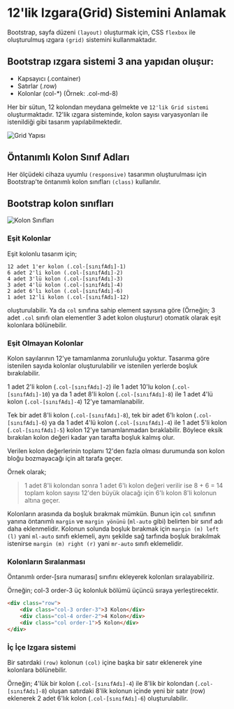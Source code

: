 # **12'lik Izgara(Grid) Sistemini Anlamak**
Bootstrap, sayfa düzeni `(layout)` oluşturmak için, CSS `flexbox` ile oluşturulmuş ızgara `(grid)` sistemini kullanmaktadır.

## Bootstrap ızgara sistemi 3 ana yapıdan oluşur:

- Kapsayıcı (.container)
- Satırlar (.row)
- Kolonlar (col-*) (Örnek: .col-md-8)

Her bir sütun, 12 kolondan meydana gelmekte ve `12'lik Grid sistemi` oluşturmaktadır. 12'lik ızgara sisteminde, kolon sayısı varyasyonları ile istenildiği gibi tasarım yapılabilmektedir.

![Grid Yapısı](https://raw.githubusercontent.com/Kodluyoruz/taskforce/main/bootstrap/12lik-izgaragrid-sistemini-anlamak/figures/izgara-sistemi.jpg)

## **Öntanımlı Kolon Sınıf Adları**

Her ölçüdeki cihaza uyumlu `(responsive)` tasarımın oluşturulması için Bootstrap'te öntanımlı kolon sınıfları `(class)` kullanılır.

## **Bootstrap kolon sınıfları**

![Kolon Sınıfları](https://raw.githubusercontent.com/Kodluyoruz/taskforce/main/bootstrap/12lik-izgaragrid-sistemini-anlamak/figures/ornekler.jpg)

### **Eşit Kolonlar**

Eşit kolonlu tasarım için;
```
12 adet 1'er kolon (.col-[sınıfAdı]-1)
6 adet 2'li kolon (.col-[sınıfAdı]-2)
4 adet 3'lü kolon (.col-[sınıfAdı]-3)
3 adet 4'lü kolon (.col-[sınıfAdı]-4)
2 adet 6'lı kolon (.col-[sınıfAdı]-6)
1 adet 12'li kolon (.col-[sınıfAdı]-12)
```
 oluşturulabilir.
Ya da `col` sınıfına sahip element sayısına göre (Örneğin; 3 adet `.col` sınıfı olan elementler 3 adet kolon oluşturur) otomatik olarak eşit kolonlara bölünebilir.

### **Eşit Olmayan Kolonlar**
Kolon sayılarının 12'ye tamamlanma zorunluluğu yoktur. Tasarıma göre istenilen sayıda kolonlar oluşturulabilir ve istenilen yerlerde boşluk bırakılabilir.

1 adet 2'li kolon (`.col-[sınıfAdı]-2`) ile 1 adet 10'lu kolon (`.col-[sınıfAdı]-10`) ya da 1 adet 8'li kolon (`.col-[sınıfAdı]-8`) ile 1 adet 4'lü kolon (`.col-[sınıfAdı]-4`) 12'ye tamamlanabilir.

Tek bir adet 8'li kolon (`.col-[sınıfAdı]-8`), tek bir adet 6'lı kolon (`.col-[sınıfAdı]-6`) ya da 1 adet 4'lü kolon (`.col-[sınıfAdı]-4`) ile 1 adet 5'li kolon (`.col-[sınıfAdı]-5`) kolon 12'ye tamamlanmadan bıraklabilir. Böylece eksik bırakılan kolon değeri kadar yan tarafta boşluk kalmış olur.

Verilen kolon değerlerinin toplamı 12'den fazla olması durumunda son kolon bloğu bozmayacağı için alt tarafa geçer.

 Örnek olarak;

>1 adet 8'li kolondan sonra 1 adet 6'lı kolon değeri verilir ise 8 + 6 = 14 toplam kolon sayısı 12'den büyük olacağı için 6'lı kolon 8'li kolonun altına geçer.

Kolonların arasında da boşluk bırakmak mümkün. Bunun için `col` sınıfının yanına öntanımlı `margin` ve `margin yönünü` (`ml-auto` gibi) belirten bir sınıf adı daha eklenmelidir. Kolonun solunda boşluk bırakmak için `margin (m) left (l)` yani `ml-auto` sınıfı eklemeli, aynı şekilde sağ tarfında boşluk bırakılmak istenirse `margin (m) right (r)` yani `mr-auto` sınıfı eklemelidir.

### **Kolonların Sıralanması**
Öntanımlı order-[sıra numarası] sınıfını ekleyerek kolonları sıralayabiliriz.

Örneğin; col-3 order-3 üç kolonluk bölümü üçüncü sıraya yerleştirecektir.

```html
<div class="row">
    <div class="col-3 order-3">3 Kolon</div>
    <div class="col-4 order-2">4 Kolon</div>
    <div class="col order-1">5 Kolon</div>
</div>
```

### **İç İçe Izgara sistemi**
Bir satırdaki `(row)` kolonun `(col)` içine başka bir satır eklenerek yine kolonlara bölünebilir.

Örneğin; 4'lük bir kolon (`.col-[sınıfAdı]-4`) ile 8'lik bir kolondan (`.col-[sınıfAdı]-8`) oluşan satırdaki 8'lik kolonun içinde yeni bir satır (row) eklenerek 2 adet 6'lık kolon (`.col-[sınıfAdı]-6`) oluşturulabilir.